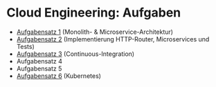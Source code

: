 # Cloud Engineering: Aufgaben

* [Aufgabensatz 1](exercise-01) (Monolith- & Microservice-Architektur)
* [Aufgabensatz 2](exercise-02) (Implementierung HTTP-Router, Microservices und Tests)
* [Aufgabensatz 3](exercise-03) (Continuous-Integration)
* Aufgabensatz 4
* Aufgabensatz 5
* [Aufgabensatz 6](exercise-06) (Kubernetes)
